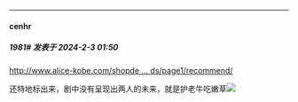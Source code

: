 
*****

####  cenhr  
##### 1981#       发表于 2024-2-3 01:50

[http://www.alice-kobe.com/shopde ... ds/page1/recommend/](http://www.alice-kobe.com/shopdetail/000000012791/goods/page1/recommend/)

还特地标出来，剧中没有呈现出两人的未来，就是护老牛吃嫩草<img src="https://static.saraba1st.com/image/smiley/face2017/068.png" referrerpolicy="no-referrer">


